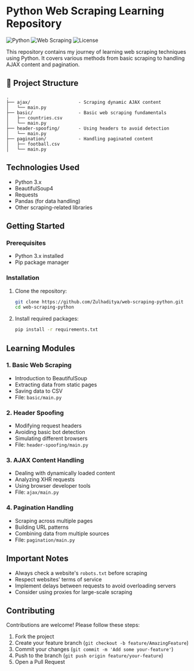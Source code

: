 # Python Web Scraping Learning Repository

![Python](https://img.shields.io/badge/Python-3.x-blue.svg)
![Web Scraping](https://img.shields.io/badge/Web-Scraping-orange.svg)
![License](https://img.shields.io/badge/License-MIT-green.svg)

This repository contains my journey of learning web scraping techniques using Python. It covers various methods from basic scraping to handling AJAX content and pagination.

## 📂 Project Structure

```
.
├── ajax/                  - Scraping dynamic AJAX content
│   └── main.py
├── basic/                 - Basic web scraping fundamentals
│   ├── countries.csv
│   └── main.py
├── header-spoofing/       - Using headers to avoid detection
│   └── main.py
├── pagination/            - Handling paginated content
│   ├── football.csv
│   └── main.py
```

## Technologies Used

- Python 3.x
- BeautifulSoup4
- Requests
- Pandas (for data handling)
- Other scraping-related libraries

## Getting Started

### Prerequisites
- Python 3.x installed
- Pip package manager

### Installation
1. Clone the repository:
   ```bash
   git clone https://github.com/Zulhaditya/web-scraping-python.git
   cd web-scraping-python
   ```

2. Install required packages:
   ```bash
   pip install -r requirements.txt
   ```

## Learning Modules

### 1. Basic Web Scraping
- Introduction to BeautifulSoup
- Extracting data from static pages
- Saving data to CSV
- File: `basic/main.py`

### 2. Header Spoofing
- Modifying request headers
- Avoiding basic bot detection
- Simulating different browsers
- File: `header-spoofing/main.py`

### 3. AJAX Content Handling
- Dealing with dynamically loaded content
- Analyzing XHR requests
- Using browser developer tools
- File: `ajax/main.py`

### 4. Pagination Handling
- Scraping across multiple pages
- Building URL patterns
- Combining data from multiple sources
- File: `pagination/main.py`

## Important Notes

- Always check a website's `robots.txt` before scraping
- Respect websites' terms of service
- Implement delays between requests to avoid overloading servers
- Consider using proxies for large-scale scraping

## Contributing

Contributions are welcome! Please follow these steps:
1. Fork the project
2. Create your feature branch (`git checkout -b feature/AmazingFeature`)
3. Commit your changes (`git commit -m 'Add some your-feature'`)
4. Push to the branch (`git push origin feature/your-feature`)
5. Open a Pull Request